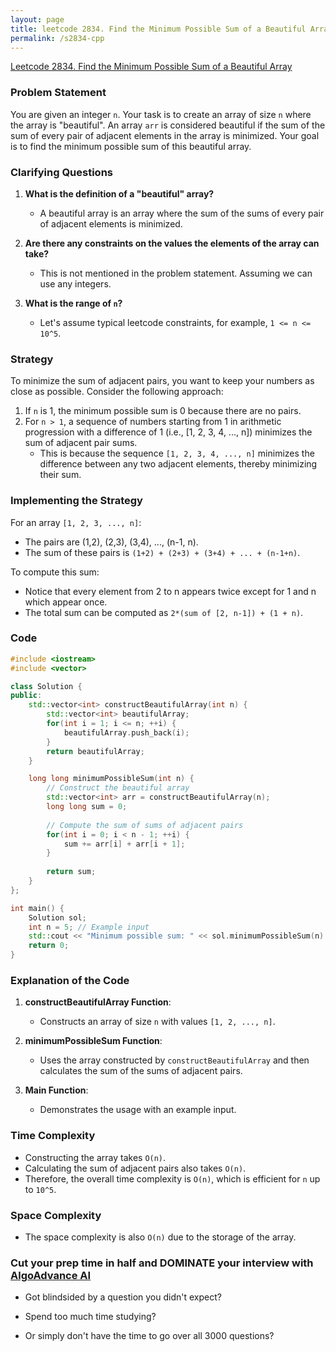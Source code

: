 ```yaml
---
layout: page
title: leetcode 2834. Find the Minimum Possible Sum of a Beautiful Array
permalink: /s2834-cpp
---
```

[Leetcode 2834. Find the Minimum Possible Sum of a Beautiful Array](https://algoadvance.github.io/algoadvance/l2834)
### Problem Statement

You are given an integer `n`. Your task is to create an array of size `n` where the array is "beautiful". An array `arr` is considered beautiful if the sum of the sum of every pair of adjacent elements in the array is minimized. Your goal is to find the minimum possible sum of this beautiful array.

### Clarifying Questions

1. **What is the definition of a "beautiful" array?**
   - A beautiful array is an array where the sum of the sums of every pair of adjacent elements is minimized.

2. **Are there any constraints on the values the elements of the array can take?**
   - This is not mentioned in the problem statement. Assuming we can use any integers.

3. **What is the range of `n`?**
   - Let's assume typical leetcode constraints, for example, `1 <= n <= 10^5`.

### Strategy

To minimize the sum of adjacent pairs, you want to keep your numbers as close as possible. Consider the following approach:
1. If `n` is 1, the minimum possible sum is 0 because there are no pairs.
2. For `n > 1`, a sequence of numbers starting from 1 in arithmetic progression with a difference of 1 (i.e., [1, 2, 3, 4, ..., n]) minimizes the sum of adjacent pair sums.
   - This is because the sequence `[1, 2, 3, 4, ..., n]` minimizes the difference between any two adjacent elements, thereby minimizing their sum.
   
### Implementing the Strategy

For an array `[1, 2, 3, ..., n]`:
- The pairs are (1,2), (2,3), (3,4), ..., (n-1, n).
- The sum of these pairs is `(1+2) + (2+3) + (3+4) + ... + (n-1+n)`.

To compute this sum:
- Notice that every element from 2 to n appears twice except for 1 and n which appear once.
- The total sum can be computed as `2*(sum of [2, n-1]) + (1 + n)`.

### Code

```cpp
#include <iostream>
#include <vector>

class Solution {
public:
    std::vector<int> constructBeautifulArray(int n) {
        std::vector<int> beautifulArray;
        for(int i = 1; i <= n; ++i) {
            beautifulArray.push_back(i);
        }
        return beautifulArray;
    }

    long long minimumPossibleSum(int n) {
        // Construct the beautiful array
        std::vector<int> arr = constructBeautifulArray(n);
        long long sum = 0;
        
        // Compute the sum of sums of adjacent pairs
        for(int i = 0; i < n - 1; ++i) {
            sum += arr[i] + arr[i + 1];
        }
        
        return sum;
    }
};

int main() {
    Solution sol;
    int n = 5; // Example input
    std::cout << "Minimum possible sum: " << sol.minimumPossibleSum(n) << std::endl;
    return 0;
}
```

### Explanation of the Code

1. **constructBeautifulArray Function**:
    - Constructs an array of size `n` with values `[1, 2, ..., n]`.

2. **minimumPossibleSum Function**:
    - Uses the array constructed by `constructBeautifulArray` and then calculates the sum of the sums of adjacent pairs.
    
3. **Main Function**:
    - Demonstrates the usage with an example input.

### Time Complexity
- Constructing the array takes `O(n)`.
- Calculating the sum of adjacent pairs also takes `O(n)`.
- Therefore, the overall time complexity is `O(n)`, which is efficient for `n` up to `10^5`.

### Space Complexity
- The space complexity is also `O(n)` due to the storage of the array.


### Cut your prep time in half and DOMINATE your interview with [AlgoAdvance AI](https://algoAdvance.com)

- Got blindsided by a question you didn't expect?

- Spend too much time studying?

- Or simply don't have the time to go over all 3000 questions?

